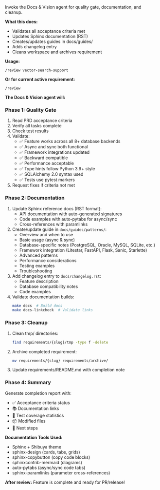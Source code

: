 Invoke the Docs & Vision agent for quality gate, documentation, and cleanup.

**What this does:**
- Validates all acceptance criteria met
- Updates Sphinx documentation (RST)
- Creates/updates guides in docs/guides/
- Adds changelog entry
- Cleans workspace and archives requirement

**Usage:**
```
/review vector-search-support
```

**Or for current active requirement:**
```
/review
```

**The Docs & Vision agent will:**

### Phase 1: Quality Gate
1. Read PRD acceptance criteria
2. Verify all tasks complete
3. Check test results
4. Validate:
   - ✅ Feature works across all 8+ database backends
   - ✅ Async and sync both functional
   - ✅ Framework integrations updated
   - ✅ Backward compatible
   - ✅ Performance acceptable
   - ✅ Type hints follow Python 3.9+ style
   - ✅ SQLAlchemy 2.0 syntax used
   - ✅ Tests use pytest markers
5. Request fixes if criteria not met

### Phase 2: Documentation
1. Update Sphinx reference docs (RST format):
   - API documentation with auto-generated signatures
   - Code examples with auto-pytabs for async/sync
   - Cross-references with paramlinks
2. Create/update guide in `docs/guides/patterns/`:
   - Overview and when to use
   - Basic usage (async & sync)
   - Database-specific notes (PostgreSQL, Oracle, MySQL, SQLite, etc.)
   - Framework integration (Litestar, FastAPI, Flask, Sanic, Starlette)
   - Advanced patterns
   - Performance considerations
   - Testing examples
   - Troubleshooting
3. Add changelog entry to `docs/changelog.rst`:
   - Feature description
   - Database compatibility notes
   - Code examples
4. Validate documentation builds:
   ```bash
   make docs  # Build docs
   make docs-linkcheck  # Validate links
   ```

### Phase 3: Cleanup
1. Clean tmp/ directories:
   ```bash
   find requirements/{slug}/tmp -type f -delete
   ```
2. Archive completed requirement:
   ```bash
   mv requirements/{slug} requirements/archive/
   ```
3. Update requirements/README.md with completion note

### Phase 4: Summary
Generate completion report with:
- ✅ Acceptance criteria status
- 📚 Documentation links
- 🧪 Test coverage statistics
- 📦 Modified files
- 🎯 Next steps

**Documentation Tools Used:**
- Sphinx + Shibuya theme
- sphinx-design (cards, tabs, grids)
- sphinx-copybutton (copy code blocks)
- sphinxcontrib-mermaid (diagrams)
- auto-pytabs (async/sync code tabs)
- sphinx-paramlinks (parameter cross-references)

**After review:**
Feature is complete and ready for PR/release!
